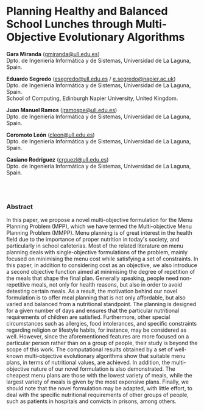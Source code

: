 # Planning Healthy and Balanced School Lunches through Multi-Objective Evolutionary Algorithms

**Gara Miranda** (gmiranda@ull.edu.es) </br>
Dpto. de Ingeniería Informática y de Sistemas, Universidad de La Laguna, Spain.

**Eduardo Segredo** (esegredo@ull.edu.es / e.segredo@napier.ac.uk) </br>
Dpto. de Ingeniería Informática y de Sistemas, Universidad de La Laguna, Spain. </br>
School of Computing, Edinburgh Napier University, United Kingdom.

**Juan Manuel Ramos** (jramospe@ull.edu.es) </br>
Dpto. de Ingeniería Informática y de Sistemas, Universidad de La Laguna, Spain.

**Coromoto León** (cleon@ull.edu.es) </br>
Dpto. de Ingeniería Informática y de Sistemas, Universidad de La Laguna, Spain.

**Casiano Rodríguez** (crguezl@ull.edu.es) </br>
Dpto. de Ingeniería Informática y de Sistemas, Universidad de La Laguna, Spain.

</br></br>
### Abstract

In this paper, we propose a novel multi-objective formulation for the Menu Planning Problem (MPP), which we have termed the Multi-objective Menu Planning Problem (MMPP). Menu planning is of great interest in the health field due to the importance of proper nutrition in today's society, and particularly in school cafeterias. Most of the related literature on menu planning deals with single-objective formulations of the problem, mainly focused on minimising the menu cost while satisfying a set of constraints. In this paper, in addition to considering cost as an objective, we also introduce a second objective function aimed at minimising the degree of repetition of the meals that shape the final plan. Generally speaking, people need non-repetitive meals, not only for health reasons, but also in order to avoid detesting certain meals. As a result, the motivation behind our novel formulation is to offer meal planning that is not only affordable, but also varied and balanced from a nutritional standpoint. The planning is designed for a given number of days and ensures that the particular nutritional requirements of children are satisfied. Furthermore, other special circumstances such as allergies, food intolerances, and specific constraints regarding religion or lifestyle habits, for instance, may be considered as well. However, since the aforementioned features are more focused on a particular person rather than on a group of people, their study is beyond the scope of this work. The computational results obtained by a set of well-known multi-objective evolutionary algorithms show that suitable menu plans, in terms of nutritional values, are achieved. In addition, the multi-objective nature of our novel formulation is also demonstrated. The cheapest menu plans are those with the lowest variety of meals, while the largest variety of meals is given by the most expensive plans. Finally, we should note that the novel formulation may be adapted, with little effort, to deal with the specific nutritional requirements of other groups of people, such as patients in hospitals and convicts in prisons, among others.
